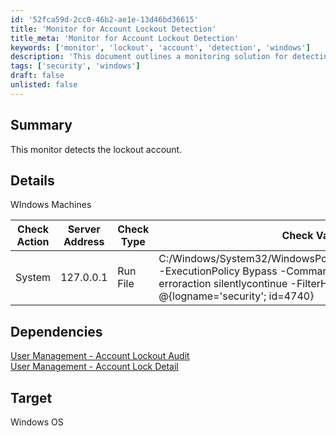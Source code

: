 ```yaml
---
id: '52fca59d-2cc0-46b2-ae1e-13d46bd36615'
title: 'Monitor for Account Lockout Detection'
title_meta: 'Monitor for Account Lockout Detection'
keywords: ['monitor', 'lockout', 'account', 'detection', 'windows']
description: 'This document outlines a monitoring solution for detecting account lockouts on Windows machines. It includes details on the check action, server address, check type, and dependencies for effective account management.'
tags: ['security', 'windows']
draft: false
unlisted: false
---
```

## Summary

This monitor detects the lockout account.

## Details

WIndows Machines

| Check Action | Server Address | Check Type | Check Value | Comparator | Interval | Result |
|--------------|----------------|-------------|--------------|------------|----------|--------|
| System       | 127.0.0.1     | Run File    | C:/Windows/System32/WindowsPowerShell/v1.0/powershell.exe -ExecutionPolicy Bypass -Command "Get-winevent -erroraction silentlycontinue -FilterHashtable @\{logname='security'; id=4740\} | Where-Object {$_.TimeCreated -gt (Get-Date).AddMinutes(-15)} | select-object -expandproperty TimeCreated" | Missing     | 15       |        |

## Dependencies

[User Management - Account Lockout Audit](https://proval.itglue.com/DOC-5078775-10219462)  
[User Management - Account Lock Detail](https://proval.itglue.com/DOC-5078775-10220563)  

## Target

Windows OS












